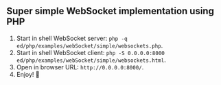 Super simple WebSocket implementation using PHP
-

1. Start in shell WebSocket server: `php -q ed/php/examples/webSocket/simple/websockets.php`.
2. Start in shell WebSocket client: `php -S 0.0.0.0:8000 ed/php/examples/webSocket/simple/websockets.html`.
3. Open in browser URL: `http://0.0.0.0:8000/`.
4. Enjoy! 🙂
